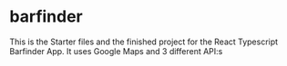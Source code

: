 # barfinder
This is the Starter files and the finished project for the React Typescript Barfinder App. It uses Google Maps and 3 different API:s
